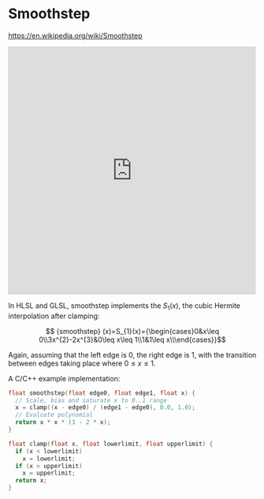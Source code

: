 # Smoothstep
https://en.wikipedia.org/wiki/Smoothstep
<iframe src="https://www.desmos.com/calculator/xszqzoandu?embed" width="500px" height="500px" style="border: 1px solid #ccc" frameborder=0></iframe>

In HLSL and GLSL, smoothstep implements the ${S} _{1}(x)$, the cubic Hermite interpolation after clamping:

$$ {smoothstep} (x)=S_{1}(x)={\begin{cases}0&x\leq 0\\3x^{2}-2x^{3}&0\leq x\leq 1\\1&1\leq x\\\end{cases}}$$

Again, assuming that the left edge is 0, the right edge is 1, with the transition between edges taking place where $0 ≤ x ≤ 1$.

A C/C++ example implementation:
```c
float smoothstep(float edge0, float edge1, float x) {
  // Scale, bias and saturate x to 0..1 range
  x = clamp((x - edge0) / (edge1 - edge0), 0.0, 1.0);
  // Evaluate polynomial
  return x * x * (3 - 2 * x);
}

float clamp(float x, float lowerlimit, float upperlimit) {
  if (x < lowerlimit)
    x = lowerlimit;
  if (x > upperlimit)
    x = upperlimit;
  return x;
}
```
